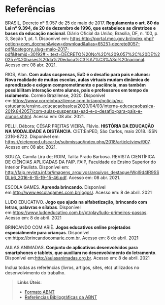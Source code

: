 # Referências

BRASIL, Decreto nº 9.057 de 25 de maio de 2017. **Regulamenta o art. 80 da Lei nº 9.394, de 20 de dezembro de 1996, que estabelece as diretrizes e bases da educação nacional**. Diário Oficial da União, Brasília, DF, n. 100, p. 3, Seção 1, pt. 1. Disponível em: <https:http://portal.mec.gov.br/index.php?option=com_docman&view=download&alias=65251-decreto9057-pdf&category_slug=maio-2017-pdf&Itemid=30192#:~:text=DECRETO%20No%2D%209.057%2C%20DE%2025,e%20bases%20da%20educa%C3%A7%C3%A3o%20nacional>. Acesso em: 08 abr. 2021.

RIOS, Alan. **Com aulas suspensas, EaD é o desafio para pais e alunos: Nova realidade de muitas escolas, aulas virtuais mudam dinâmica de aprendizado e exigem comprometimento e paciência, mas também possibilitam interação entre alunos, pais e professores em tempo de isolamento**. Correio Brazilense, 2020. Disponível em:<https://www.correiobraziliense.com.br/app/noticia/eu-estudante/ensino_educacaobasica/2020/04/03/interna-educacaobasica-2019,842057/com-aulas-suspensas-ead-e-o-desafio-para-pais-e-alunos.shtml>. Acesso em: 08 abr. 2021.

PELLI, Débora; CÉSAR FREITAS VIEIRA, Flávio. **HISTÓRIA DA EDUCAÇÃO NA MODALIDADE A DISTÂNCIA**. CIET:EnPED, São Carlos, maio 2018. ISSN 2316-8722. Disponível em: <https://cietenped.ufscar.br/submissao/index.php/2018/article/view/907>. Acesso em: 08 abr. 2021.

SOUZA, Camila Lira de; ROIM, Talita Prado Barbosa. REVISTA CIENTÍFICA DE CIÊNCIAS APLICADAS DA FAIP. FAIP, Faculdade de Ensino Superior do Interior Paulista. Disponível em: http://faip.revista.inf.br/imagens_arquivos/arquivos_destaque/WqI9d4IR9SSDLb6_2016-6-15-19-15-46.pdf. Acesso em: 08 abr. 2021.

ESCOLA GAMES. **Aprenda brincando**. Disponível em:http://www.escolagames.com.br/jogos/. Acesso em: 8 de abril. 2021

LUDO EDUCATIVO. **Jogo que ajuda na alfabetização, brincando com letras, palavras e sílabas**. Disponível em:https://www.ludoeducativo.com.br/pt/play/ludo-primeiros-passos. Acesso em: 8 de abril. 2021

BRINCANDO COM ARIÊ. **Jogos educativos online projetados especialmente para crianças**. Disponível em:https://brincandocomarie.com.br. Acesso em: 8 de abril. 2021

AULAS ANIMADAS. **Conjunto de aplicativos desenvolvidos para smartphones e tablets, que auxiliam no desenvolvimento do letramento**. Disponível em:http://aulasanimadas.org.br. Acesso em: 8 de abril. 2021

Inclua todas as referências (livros, artigos, sites, etc) utilizados no desenvolvimento do trabalho.

> **Links Úteis**:
> - [Formato ABNT](https://www.normastecnicas.com/abnt/trabalhos-academicos/referencias/)
> - [Referências Bibliográficas da ABNT](https://comunidade.rockcontent.com/referencia-bibliografica-abnt/)
